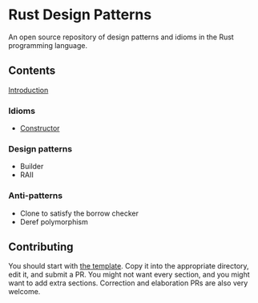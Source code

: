 # Rust Design Patterns

An open source repository of design patterns and idioms in the Rust programming
language.


## Contents

[Introduction](intro.md)

### Idioms

* [Constructor](idioms/ctor.md)

### Design patterns

* Builder
* RAII

### Anti-patterns

* Clone to satisfy the borrow checker
* Deref polymorphism


## Contributing

You should start with [the template](template.md). Copy it into the appropriate
directory, edit it, and submit a PR. You might not want every section, and you
might want to add extra sections. Correction and elaboration PRs are also very
welcome.
